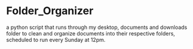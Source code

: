 # Folder_Organizer
a python script that runs through my desktop, documents and downloads folder to clean and organize documents into their respective folders, scheduled to run every Sunday at 12pm.
